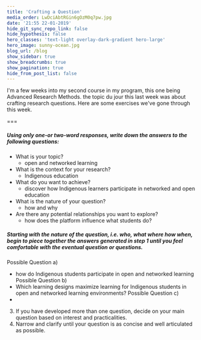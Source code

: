 ```yaml
---
title: 'Crafting a Question'
media_order: LwDciAbtRGin6gOzM0q7pw.jpg
date: '21:55 22-01-2019'
hide_git_sync_repo_link: false
hide_hypothesis: false
hero_classes: 'text-light overlay-dark-gradient hero-large'
hero_image: sunny-ocean.jpg
blog_url: /blog
show_sidebar: true
show_breadcrumbs: true
show_pagination: true
hide_from_post_list: false
---
```


I'm a few weeks into my second course in my program, this one being Advanced Research Methods. the topic du jour this last week was about crafting research questions. Here are some exercises we've gone through this week.

===

##### Using only one-or two-word responses, write down the answers to the following questions:
- What is your topic?
  - open and networked learning
- What is the context for your research?
  - Indigenous education
- What do you want to achieve?
  - discover how Indigenous learners participate in networked and open education
- What is the nature of your question?
  - how and why
- Are there any potential relationships you want to explore?
  - how does the platform influence what students do?
##### Starting with the nature of the question, i.e. who, what where how when, begin to piece together the answers generated in step 1 until you feel comfortable with the eventual question or questions.
Possible Question a)
- how do Indigenous students participate in open and networked learning
Possible Question b)
- Which learning designs maximize learning for Indigenous students in open and networked learning environments?
Possible Question c)
-
3. If you have developed more than one question, decide on your main question
based on interest and practicalities.
4. Narrow and clarify until your question is as concise and well articulated as
possible.

